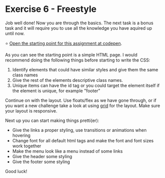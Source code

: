 # Exercise 6 - Freestyle

Job well done! Now you are through the basics. The next task is a bonus task and it will require you to use all the knowledge you have aquired up until now. 

:star: [Open the starting point for this assignment at codepen](https://codepen.io/taranger/pen/GeBwWL).

As you can see the starting point is a simple HTML page. I would recommend doing the following things before starting to write the CSS:
1. Identify elements that could have similar styles and give them the same class names
2. Give the rest of the elements descriptive class names. 
3. Unique items can have the id tag or you could target the element itself if the element is unique, for example "footer"

Continue on with the layout. Use floats/flex as we have gone through, or if you want a new challenge take a look at using [grid](https://developer.mozilla.org/en-US/docs/Web/CSS/CSS_Grid_Layout) for the layout. Make sure your layout is responsive. 

Next up you can start making things pretti(er):
- Give the links a proper styling, use transitions or animations when hovering
- Change font for all default html tags and make the font and font sizes work together
- Make the menu look like a menu instead of some links
- Give the header some styling
- Give the footer some styling

Good luck! 

